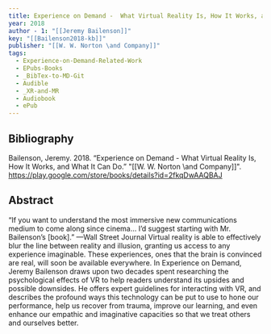 ```yaml
---
title: Experience on Demand -  What Virtual Reality Is, How It Works, and What It Can Do
year: 2018
author - 1: "[[Jeremy Bailenson]]"
key: "[[Bailenson2018-kb]]"
publisher: "[[W. W. Norton \and Company]]"
tags:
  - Experience-on-Demand-Related-Work
  - EPubs-Books
  - _BibTex-to-MD-Git
  - Audible
  - _XR-and-MR
  - Audiobook
  - ePub
---
```


## Bibliography
Bailenson, Jeremy. 2018. “Experience on Demand -  What Virtual Reality Is, How It Works, and What It Can Do.” "[[W. W. Norton \and Company]]". https://play.google.com/store/books/details?id=2fkqDwAAQBAJ

## Abstract
“If you want to understand the most immersive new communications medium to come along since cinema… I’d suggest starting with Mr. Bailenson’s [book].” —Wall Street Journal Virtual reality is able to effectively blur the line between reality and illusion, granting us access to any experience imaginable. These experiences, ones that the brain is convinced are real, will soon be available everywhere. In Experience on Demand, Jeremy Bailenson draws upon two decades spent researching the psychological effects of VR to help readers understand its upsides and possible downsides. He offers expert guidelines for interacting with VR, and describes the profound ways this technology can be put to use to hone our performance, help us recover from trauma, improve our learning, and even enhance our empathic and imaginative capacities so that we treat others and ourselves better.